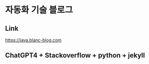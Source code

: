 # 자동화 기술 블로그

## Link
  https://java.blanc-blog.com

## ChatGPT4 + Stackoverflow + python + jekyll




